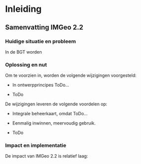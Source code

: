 Inleiding
=========

Samenvatting IMGeo 2.2
----------------------

### Huidige situatie en probleem

In de BGT worden

### Oplossing en nut

Om te voorzien in, worden de volgende wijzigingen voorgesteld:

-   In ontwerpprincipes ToDo…

-   ToDo

De wijzigingen leveren de volgende voordelen op:

-   Integrale beheerkaart, omdat ToDo…

-   Eenmalig inwinnen, meervoudig gebruik.

-   ToDo

### Impact en implementatie

De impact van IMGeo 2.2 is relatief laag:

